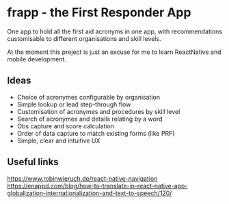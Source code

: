 # frapp - the First Responder App 

One app to hold all the first aid acronyms in one app,
with recommendations customisable to different organisations and skill levels.

At the moment this project is just an excuse for me to learn ReactNative and mobile development. 

## Ideas

* Choice of acronymes configurable by organisation
* Simple lookup or lead step-through flow
* Customisation of acronymes and procedures by skill level
* Search of acronymes and details relating by a word
* Obs capture and score calculation
* Order of data capture to match existing forms (like PRF)
* Simple, clear and intuitive UX


## Useful links
https://www.robinwieruch.de/react-native-navigation
https://enappd.com/blog/how-to-translate-in-react-native-app-globalization-internationalization-and-text-to-speech/120/
